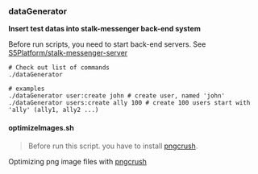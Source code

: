 ### dataGenerator

**Insert test datas into stalk-messenger back-end system**

Before run scripts, you need to start back-end servers. See [S5Platform/stalk-messenger-server](https://github.com/S5Platform/stalk-messenger-server)

```
# Check out list of commands
./dataGenerator

# examples
./dataGenerator user:create john # create user, named 'john'
./dataGenerator users:create ally 100 # create 100 users start with 'ally' (ally1, ally2 ...)
```

#### optimizeImages.sh

> Before run this script. you have to install [pngcrush](http://pngcrush.com/).

Optimizing png image files with [pngcrush](http://pngcrush.com/)

